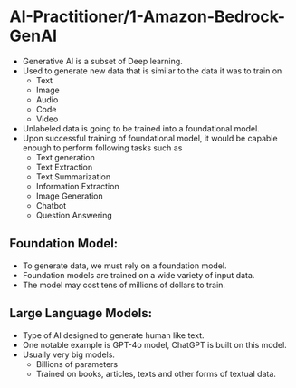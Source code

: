 # AI-Practitioner/1-Amazon-Bedrock-GenAI

- Generative AI is a subset of Deep learning.
- Used to generate new data that is similar to the data it was to train on
  - Text
  - Image
  - Audio
  - Code
  - Video
- Unlabeled data is going to be trained into a foundational model.
- Upon successful training of foundational model, it would be capable enough to perform following tasks such as
  - Text generation
  - Text Extraction
  - Text Summarization
  - Information Extraction
  - Image Generation
  - Chatbot
  - Question Answering

## Foundation Model:
- To generate data, we must rely on a foundation model.
- Foundation models are trained on a wide variety of input data.
- The model may cost tens of millions of dollars to train.

## Large Language Models:
- Type of AI designed to generate human like text.
- One notable example is GPT-4o model, ChatGPT is built on this model.
- Usually very big models.
  - Billions of parameters
  - Trained on books, articles, texts and other forms of textual data.